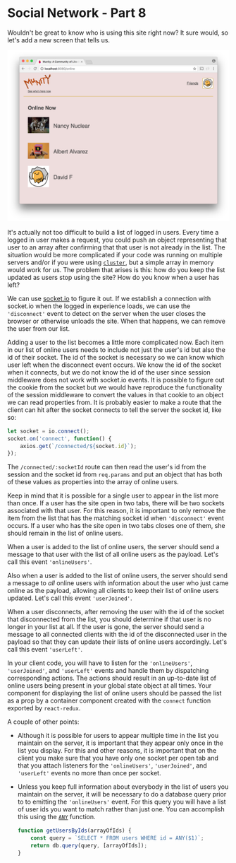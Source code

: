 # Social Network - Part 8

Wouldn't be great to know who is using this site right now? It sure would, so let's add a new screen that tells us.

![Munity online users](munity1.png)

It's actually not too difficult to build a list of logged in users. Every time a logged in user makes a request, you could push an object representing that user to an array after confirming that that user is not already in the list. The situation would be more complicated if your code was running on multiple servers and/or if you were using [`cluster`](../wk9_cluster), but a simple array in memory would work for us. The problem that arises is this: how do you keep the list updated as users stop using the site? How do you know when a user has left?

We can use [socket.io](../socket.io) to figure it out. If we establish a connection with socket.io when the logged in experience loads, we can use the `'disconnect'` event to detect on the server when the user closes the browser or otherwise unloads  the site. When that happens, we can remove the user from our list.

Adding a user to the list becomes a little more complicated now. Each item in our list of online users needs to include not just the user's id but also the id of their socket. The id of the socket is necessary so we can know which user left when the disconnect event occurs. We know the id of the socket when it connects, but we do not know the id of the user since session middleware does not work with socket.io events. It is possible to figure out the cookie from the socket but we would have reproduce the functionality of the session middleware to convert the values in that cookie to an object we can read properties from. It is probably easier to make a route that the client can hit after the socket connects to tell the server the socket id, like so:

```js
let socket = io.connect();
socket.on('connect', function() {
    axios.get(`/connected/${socket.id}`);
});
```

The `/connected/:socketId` route can then read the user's id from the session and the socket id from `req.params` and put an object that has both of these values as properties into the array of online users.

Keep in mind that it is possible for a single user to appear in the list more than once. If a user has the site open in two tabs, there will be two sockets associated with that user. For this reason, it is important to only remove the item from the list that has the matching socket id when `'disconnect'` event occurs. If a user who has the site open in two tabs closes one of them, she should remain in the list of online users.

When a user is added to the list of online users, the server should send a message to that user with the list of all online users as the payload. Let's call this event `'onlineUsers'`.

Also when a user is added to the list of online users, the server should send a message to _all_ online users with information about the user who just came online as the payload, allowing all clients to keep their list of online users updated. Let's call this event `'userJoined'`.

When a user disconnects, after removing the user with the id of the socket that disconnected from the list, you should determine if that user is no longer in your list at all. If the user is gone, the server should send a message to all connected clients with the id of the disconnected user in the payload so that they can update their lists of online users accordingly. Let's call this event `'userLeft'`.

In your client code, you will have to listen for the `'onlineUsers'`, `'userJoined'`, and `'userLeft'` events and handle them by dispatching corresponding actions. The actions should result in an up-to-date list of online users being present in your global state object at all times. Your component for displaying the list of online users should be passed the list as a prop by a container component created with the `connect` function exported by `react-redux`.

A couple of other points:

* Although it is possible for users to appear multiple time in the list you maintain on the server, it is important that they appear only once in the list you display. For this and other reasons, it is important that on the client you make sure that you have only one socket per open tab and that you attach listeners for the `'onlineUsers'`, `'userJoined'`, and `'userLeft'` events no more than once per socket.

* Unless you keep full information about everybody in the list of users you maintain on the server, it will be necessary to do a database query prior to to emitting the `'onlineUsers'` event. For this query you will have a list of user ids you want to match rather than just one. You can accomplish this using the [`ANY`](https://www.postgresql.org/docs/9.1/static/functions-comparisons.html) function.

    ```js
    function getUsersByIds(arrayOfIds) {
        const query = `SELECT * FROM users WHERE id = ANY($1)`;
        return db.query(query, [arrayOfIds]);
    }
    ```
